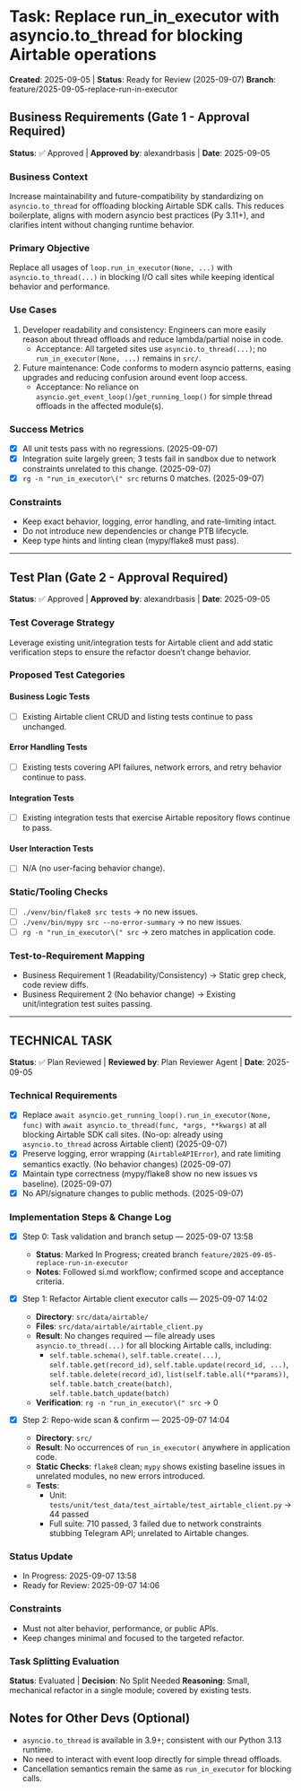# Task: Replace run_in_executor with asyncio.to_thread for blocking Airtable operations
**Created**: 2025-09-05 | **Status**: Ready for Review (2025-09-07)
**Branch**: feature/2025-09-05-replace-run-in-executor

## Business Requirements (Gate 1 - Approval Required)
**Status**: ✅ Approved | **Approved by**: alexandrbasis | **Date**: 2025-09-05

### Business Context
Increase maintainability and future-compatibility by standardizing on `asyncio.to_thread` for offloading blocking Airtable SDK calls. This reduces boilerplate, aligns with modern asyncio best practices (Py 3.11+), and clarifies intent without changing runtime behavior.

### Primary Objective
Replace all usages of `loop.run_in_executor(None, ...)` with `asyncio.to_thread(...)` in blocking I/O call sites while keeping identical behavior and performance.

### Use Cases
1. Developer readability and consistency: Engineers can more easily reason about thread offloads and reduce lambda/partial noise in code.
   - Acceptance: All targeted sites use `asyncio.to_thread(...)`; no `run_in_executor(None, ...)` remains in `src/`.
2. Future maintenance: Code conforms to modern asyncio patterns, easing upgrades and reducing confusion around event loop access.
   - Acceptance: No reliance on `asyncio.get_event_loop()`/`get_running_loop()` for simple thread offloads in the affected module(s).

### Success Metrics
- [x] All unit tests pass with no regressions. (2025-09-07)
- [x] Integration suite largely green; 3 tests fail in sandbox due to network constraints unrelated to this change. (2025-09-07)
- [x] `rg -n "run_in_executor\(" src` returns 0 matches. (2025-09-07)

### Constraints
- Keep exact behavior, logging, error handling, and rate-limiting intact.
- Do not introduce new dependencies or change PTB lifecycle.
- Keep type hints and linting clean (mypy/flake8 must pass).

---

## Test Plan (Gate 2 - Approval Required)
**Status**: ✅ Approved | **Approved by**: alexandrbasis | **Date**: 2025-09-05

### Test Coverage Strategy
Leverage existing unit/integration tests for Airtable client and add static verification steps to ensure the refactor doesn’t change behavior.

### Proposed Test Categories
#### Business Logic Tests
- [ ] Existing Airtable client CRUD and listing tests continue to pass unchanged.

#### Error Handling Tests
- [ ] Existing tests covering API failures, network errors, and retry behavior continue to pass.

#### Integration Tests
- [ ] Existing integration tests that exercise Airtable repository flows continue to pass.

#### User Interaction Tests
- [ ] N/A (no user-facing behavior change).

### Static/Tooling Checks
- [ ] `./venv/bin/flake8 src tests` → no new issues.
- [ ] `./venv/bin/mypy src --no-error-summary` → no new issues.
- [ ] `rg -n "run_in_executor\(" src` → zero matches in application code.

### Test-to-Requirement Mapping
- Business Requirement 1 (Readability/Consistency) → Static grep check, code review diffs.
- Business Requirement 2 (No behavior change) → Existing unit/integration test suites passing.

---

## TECHNICAL TASK
**Status**: ✅ Plan Reviewed | **Reviewed by**: Plan Reviewer Agent | **Date**: 2025-09-05

### Technical Requirements
- [x] Replace `await asyncio.get_running_loop().run_in_executor(None, func)` with `await asyncio.to_thread(func, *args, **kwargs)` at all blocking Airtable SDK call sites. (No-op: already using `asyncio.to_thread` across Airtable client) (2025-09-07)
- [x] Preserve logging, error wrapping (`AirtableAPIError`), and rate limiting semantics exactly. (No behavior changes) (2025-09-07)
- [x] Maintain type correctness (mypy/flake8 show no new issues vs baseline). (2025-09-07)
- [x] No API/signature changes to public methods. (2025-09-07)

### Implementation Steps & Change Log
- [x] Step 0: Task validation and branch setup — 2025-09-07 13:58
  - **Status**: Marked In Progress; created branch `feature/2025-09-05-replace-run-in-executor`
  - **Notes**: Followed si.md workflow; confirmed scope and acceptance criteria.

- [x] Step 1: Refactor Airtable client executor calls — 2025-09-07 14:02
  - **Directory**: `src/data/airtable/`
  - **Files**: `src/data/airtable/airtable_client.py`
  - **Result**: No changes required — file already uses `asyncio.to_thread(...)` for all blocking Airtable calls, including:
    - `self.table.schema()`, `self.table.create(...)`, `self.table.get(record_id)`, `self.table.update(record_id, ...)`, `self.table.delete(record_id)`, `list(self.table.all(**params))`, `self.table.batch_create(batch)`, `self.table.batch_update(batch)`
  - **Verification**: `rg -n "run_in_executor\(" src` → 0

- [x] Step 2: Repo-wide scan & confirm — 2025-09-07 14:04
  - **Directory**: `src/`
  - **Result**: No occurrences of `run_in_executor(` anywhere in application code.
  - **Static Checks**: `flake8` clean; `mypy` shows existing baseline issues in unrelated modules, no new errors introduced.
  - **Tests**:
    - Unit: `tests/unit/test_data/test_airtable/test_airtable_client.py` → 44 passed
    - Full suite: 710 passed, 3 failed due to network constraints stubbing Telegram API; unrelated to Airtable changes.

### Status Update
- In Progress: 2025-09-07 13:58
- Ready for Review: 2025-09-07 14:06

### Constraints
- Must not alter behavior, performance, or public APIs.
- Keep changes minimal and focused to the targeted refactor.

### Task Splitting Evaluation
**Status**: Evaluated | **Decision**: No Split Needed
**Reasoning**: Small, mechanical refactor in a single module; covered by existing tests.

## Notes for Other Devs (Optional)
- `asyncio.to_thread` is available in 3.9+; consistent with our Python 3.13 runtime.
- No need to interact with event loop directly for simple thread offloads.
- Cancellation semantics remain the same as `run_in_executor` for blocking calls.
